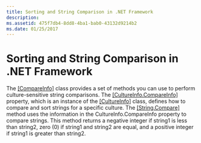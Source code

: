 ```yaml
---
title: Sorting and String Comparison in .NET Framework
description: 
ms.assetid: 475f7db4-8dd8-4ba1-bab0-43132d9214b2
ms.date: 01/25/2017
---
```



# Sorting and String Comparison in .NET Framework

The [[CompareInfo]](http://msdn2.microsoft.com/en-us/library/system.globalization.compareinfo.aspx) class provides a set of methods you can use to perform culture-sensitive string comparisons. The [[CultureInfo.CompareInfo]](http://msdn2.microsoft.com/en-us/library/system.globalization.cultureinfo.compareinfo.aspx) property, which is an instance of the [[CultureInfo]](http://msdn2.microsoft.com/en-us/library/system.globalization.cultureinfo.aspx) class, defines how to compare and sort strings for a specific culture. The [[String.Compare]](http://msdn2.microsoft.com/en-us/library/84787k22.aspx) method uses the information in the CultureInfo.CompareInfo property to compare strings. This method returns a negative integer if string1 is less than string2, zero (0) if string1 and string2 are equal, and a positive integer if string1 is greater than string2.


